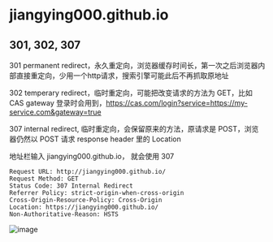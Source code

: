 # jiangying000.github.io

## 301, 302, 307
301 permanent redirect，永久重定向，浏览器缓存时间长，第一次之后浏览器内部直接重定向，少用一个http请求，搜索引擎可能此后不再抓取原地址

302 temperary redirect，临时重定向，可能把改变请求的方法为 GET，比如 CAS gateway 登录时会用到，https://cas.com/login?service=https://my-service.com&gateway=true

307 internal redirect, 临时重定向，会保留原来的方法，原请求是 POST，浏览器仍然以 POST 请求 response header 里的 Location

地址栏输入 jiangying000.github.io， 就会使用  307 
```
Request URL: http://jiangying000.github.io/
Request Method: GET
Status Code: 307 Internal Redirect
Referrer Policy: strict-origin-when-cross-origin
Cross-Origin-Resource-Policy: Cross-Origin
Location: https://jiangying000.github.io/
Non-Authoritative-Reason: HSTS
```
![image](https://user-images.githubusercontent.com/23182033/202351439-b49d0be9-c34d-49c9-b600-f82b234e16a0.png)
